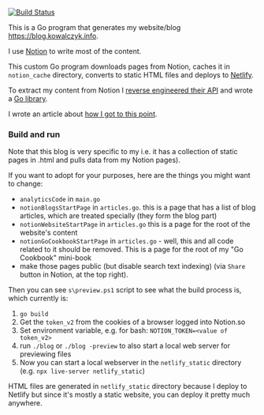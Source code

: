 [![Build Status](https://travis-ci.org/kjk/blog.svg?branch=master)](https://travis-ci.org/kjk/blog)

This is a Go program that generates my website/blog https://blog.kowalczyk.info.

I use [Notion](https://notion.so) to write most of the content.

This custom Go program downloads pages from Notion, caches it in `notion_cache` directory, converts to static HTML files and deploys to [Netlify](https://www.netlify.com/).

To extract my content from Notion I [reverse engineered their API](https://blog.kowalczyk.info/article/88aee8f43620471aa9dbcad28368174c/how-i-reverse-engineered-notion-api.html) and wrote a [Go library](https://github.com/kjk/notionapi).

I wrote an article about [how I got to this point](https://blog.kowalczyk.info/article/a8cf04d756ec4963905960822b004440/powering-a-blog-with-notion-and-netlify.html).

### Build and run

Note that this blog is very specific to my i.e. it has a collection of static pages in .html and pulls data from my Notion pages).

If you want to adopt for your purposes, here are the things you might want to change:
* `analyticsCode` in `main.go`
* `notionBlogsStartPage` in `articles.go`. this is a page that has a list of blog articles, which are treated specially (they form the blog part)
* `notionWebsiteStartPage` in `articles.go` this is a page for the root of the website's content
* `notionGoCookbookStartPage` in `articles.go` - well, this and all code related to it should be removed. This is a page for the root of my "Go Cookbook" mini-book
* make those pages public (but disable search text indexing) (via `Share` button in Notion, at the top right).

Then you can see `s\preview.ps1` script to see what the build process is, which currently is:

1. `go build`
2. Get the `token_v2` from the cookies of a browser logged into Notion.so
3. Set environment variable, e.g. for bash: `NOTION_TOKEN=<value of token_v2>`
4. run `./blog` or `./blog -preview` to also start a local web server for previewing files
5. Now you can start a local webserver in the `netlify_static` directory (e.g. `npx live-server netlify_static`)

HTML files are generated in `netlify_static` directory because I deploy to Netlify but since it's mostly a static website, you can deploy it pretty much anywhere.

